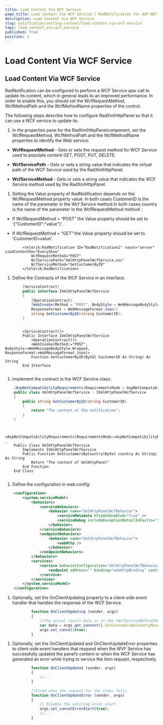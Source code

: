 ```yaml
---
title: Load Content Via WCF Service
page_title: Load Content Via WCF Service | RadNotification for ASP.NET AJAX Documentation
description: Load Content Via WCF Service
slug: notification/setting-content/load-content-via-wcf-service
tags: load,content,via,wcf,service
published: True
position: 3
---
```


# Load Content Via WCF Service



## Load Content Via WCF Service

RadNotification can be configured to perform a WCF Service ajax call to update its content, which in general leads to an improved performance. In order to enable this, you should set the WcfRequestMethod, WcfMethodPath and the WcfMethodName properties of the control.

The following steps describe how to configure RadXmlHttpPanel so that it can use a WCF service to update its:

1. In the properties pane for the RadXmlHttpPanelcomponent, set the WcfRequestMethod, WcfMethodPath and the WcfMethodName properties to identify the Web service:

* **WcfRequestMethod** - Gets or sets the request method for WCF Service used to populate content GET, POST, PUT, DELETE.

* **WcfServicePath** - Gets or sets a string value that indicates the virtual path of the WCF Service used by the RadXmlHttpPanel.

* **WcfServiceMethod** - Gets or sets a string value that indicates the WCF Service method used by the RadXmlHttpPanel.

1. Setting the Value property of RadNotification depends on the WcfRequestMethod property value. In both cases CustomerID is the name of the parameter in the Wcf Service method.In both cases country is the name of the parameter in the WcfRequestMethod method :

* If WcfRequestMethod = “POST” the Value property should be set to '{"CustomerID":"value"}'.

* If WcfRequestMethod = “GET” the Value property should be set to 'CustomerID=value'.

````ASPNET
	    <telerik:RadNotification ID="RadNotification1" runat="server" LoadContentOn="EveryShow"
			WcfRequestMethod="POST"
			WcfServicePath="XmlHttpPanelWcfService.svc"
			WcfServiceMethod="GetCustomerByID"
	    </telerik:RadNotification>
````



1. Define the Contracts of the WCF Service in an interface:



````C#
	    [ServiceContract]
	    public interface IXmlHttpPanelWcfService
	    {
		    [OperationContract]
		    [WebInvoke(Method = "POST", BodyStyle = WebMessageBodyStyle.Wrapped,
		    ResponseFormat = WebMessageFormat.Json)]
		    string GetCustomerByID(string CustomerID);
	    }
````
````VB
	
	    <ServiceContract()> _
	    Public Interface IXmlHttpPanelWcfService
	        <OperationContract()> _
	        <WebInvoke(Method:="POST", BodyStyle:=WebMessageBodyStyle.Wrapped, ResponseFormat:=WebMessageFormat.Json)> _
	        Function GetCustomerByID(ByVal CustomerID As String) As String
	    End Interface
	
````


1. Implement the contract in the WCF Service class:



````C#
	[AspNetCompatibilityRequirements(RequirementsMode = AspNetCompatibilityRequirementsMode.Allowed)]
	public class XmlHttpPanelWcfService : IXmlHttpPanelWcfService
	{
	    public string GetCustomerByID(string CustomerID)
	    {
	        return "The content of the notification";
	    }
	}
````
````VB
	
	<AspNetCompatibilityRequirements(RequirementsMode:=AspNetCompatibilityRequirementsMode.Allowed)> _
	Public Class XmlHttpPanelWcfService
	    Implements IXmlHttpPanelWcfService
	    Public Function GetCustomersByCountry(ByVal country As String) As String
	        Return "The content of XmlHttpPanel"
	    End Function
	End Class
	
````


1. Define the configuration in web.config:

````XML
	<configuration>
	    <system.serviceModel>
	        <behaviors>
	            <serviceBehaviors>
	                <behavior name="XmlHttpPanelWcfBehavior">
	                    <serviceMetadata httpGetEnabled="true" />
	                    <serviceDebug includeExceptionDetailInFaults="true" />
	                </behavior>
	            </serviceBehaviors>
	            <endpointBehaviors>
	                <behavior name="XmlHttpPanelWcfBehavior">
	                    <webHttp />
	                </behavior>
	            </endpointBehaviors>
	        </behaviors>
	        <services>
	            <service behaviorConfiguration="XmlHttpPanelWcfBehavior" name="XmlHttpPanelWcfService">
	                <endpoint address="" binding="webHttpBinding" contract="IXmlHttpPanelWcfService" behaviorConfiguration="XmlHttpPanelWcfBehavior"/>
	            </service>
	        </services>
	    </system.serviceModel>
	</configuration>
````



1. Optionally, set the OnClientUpdating property to a client-side event handler that handles the response of the WCF Service.

````JavaScript
	        function OnClientUpdating (sender, args)
	        {
		        //The actual result data is in the [WcfServiceMethod]Result property of the content object.
		        var data = args.get_content().GetCustomersByCountryResult,
		        args.set_cancel(true);
	        } 
````



1. Optionally, set the OnClientUpdated and OnClientUpdateError properties to client-side event handlers that respond when the WVF Service has successfully updated the panel’s content or when the WCF Service has generated an error while trying to service the item request, respectively.

````JavaScript
	        function OnClientUpdated (sender, args)
	        {
	            //...
	        }
	
	        //Fired when the request for the items fails.
	        function OnClientUpdateError (sender, args)
	        {
	            // Disable the notifing error alert.
	            args.set_cancelErrorAlert(true);
	            //...
	        }
````


